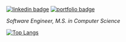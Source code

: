 [![linkedin badge](https://img.shields.io/badge/linkedin-zhiwei-%230177B5?style=flat&logo=linkedin)](https://www.linkedin.com/in/zhiwei-zhang-kevin)
[![portfolio badge](https://img.shields.io/badge/portfolio-website-4d908e?logo=data:image/svg+xml)](https://zkzhang.com)

_Software Engineer, M.S. in Computer Science_

[![Top Langs](https://github-readme-stats.vercel.app/api/top-langs/?username=kevz17&hide_border=true&layout=compact&langs_count=8)](https://github.com/kevz17)
<!-- [![Zhiwei's wakatime stats](https://github-readme-stats.vercel.app/api/wakatime?username=kevz17&hide_border=true&layout=compact&custom_title=Weekly%20Development%20Breakdown&v=2)](https://github.com/kevz17)
[![Zhiwei's GitHub stats](https://github-readme-stats.vercel.app/api?username=kevz17&hide_border=true&count_private=true&show_icons=true&hide=stars,issues)](https://github.com/kevz17) -->
